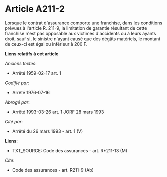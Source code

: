 # Article A211-2

Lorsque le contrat d'assurance comporte une franchise, dans les conditions prévues à l'article R. 211-9, la limitation de
garantie résultant de cette franchise n'est pas opposable aux victimes d'accidents ou à leurs ayants droit, sauf si, le
sinistre n'ayant causé que des dégâts matériels, le montant de ceux-ci est égal ou inférieur à 200 F.

**Liens relatifs à cet article**

_Anciens textes_:

  - Arrêté 1959-02-17 art. 1

_Codifié par_:

  - Arrêté 1976-07-16

_Abrogé par_:

  - Arrêté 1993-03-26 art. 1 JORF 28 mars 1993

_Cité par_:

  - Arrêté du 26 mars 1993 - art. 1 (V)

**Liens**:

  - TXT_SOURCE: Code des assurances - art. R*211-13 (M)

_Cite_:

  - Code des assurances - art. R211-9 (Ab)
